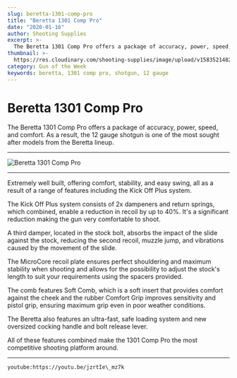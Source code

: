 ```yaml
---
slug: beretta-1301-comp-pro
title: "Beretta 1301 Comp Pro"
date: "2020-01-16"
author: Shooting Supplies
excerpt: >-
  The Beretta 1301 Comp Pro offers a package of accuracy, power, speed, and comfort.
thumbnail: >-
  https://res.cloudinary.com/shooting-supplies/image/upload/v1583521482/guns/Beretta-1301-Comp-Pro_l9juji.jpg
category: Gun of the Week
keywords: beretta, 1301 comp pro, shotgun, 12 gauge
---
```


# **Beretta 1301 Comp Pro**


The Beretta 1301 Comp Pro offers a package of accuracy, power, speed, and comfort. As a result, the 12 gauge shotgun is one of the most sought after models from the Beretta lineup.

****

![Beretta 1301 Comp Pro](https://res.cloudinary.com/shooting-supplies/image/upload/v1583521482/guns/Beretta-1301-Comp-Pro_l9juji.jpg)

****

Extremely well built, offering comfort, stability, and easy swing, all as a result of a range of features including the Kick Off Plus system.

The Kick Off Plus system consists of 2x dampeners and return springs, which combined, enable a reduction in recoil by up to 40%. It's a significant reduction making the gun very comfortable to shoot.

A third damper, located in the stock bolt, absorbs the impact of the slide against the stock, reducing the second recoil, muzzle jump, and vibrations caused by the movement of the slide.

The MicroCore recoil plate ensures perfect shouldering and maximum stability when shooting and allows for the possibility to adjust the stock's length to suit your requirements using the spacers provided.

The comb features Soft Comb, which is a soft insert that provides comfort against the cheek and the rubber Comfort Grip improves sensitivity and pistol grip, ensuring maximum grip even in poor weather conditions.

The Beretta also features an ultra-fast, safe loading system and new oversized cocking handle and bolt release lever.

All of these features combined make the 1301 Comp Pro the most competitive shooting platform around.

****

`youtube:https://youtu.be/jzrtIe\_mz7k`
